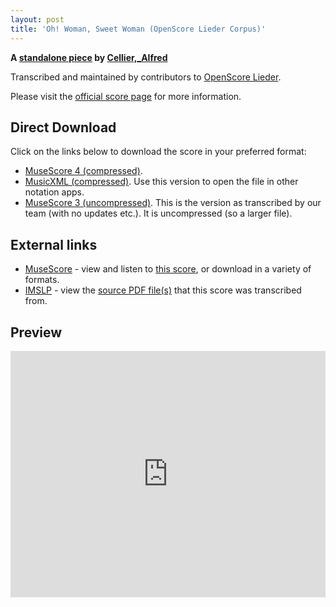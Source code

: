```yaml
---
layout: post
title: 'Oh! Woman, Sweet Woman (OpenScore Lieder Corpus)'
---
```


__A [standalone piece](https://fourscoreandmore.org/openscore/lieder/Cellier,_Alfred/_/) by [Cellier,_Alfred](https://fourscoreandmore.org/openscore/lieder/Cellier,_Alfred)__

Transcribed and maintained by contributors to [OpenScore Lieder].

Please visit the [official score page] for more information.

[official score page]: https://musescore.com/openscore-lieder-corpus/scores/6480111
[OpenScore Lieder]: https://musescore.com/openscore-lieder-corpus

## Direct Download

Click on the links below to download the score in your preferred format:
- [MuseScore 4 (compressed)](https://github.com/openscore/lieder/blob/main/scores/Cellier,_Alfred/_/Oh!_Woman,_Sweet_Woman/lc6480111.mscz?raw=true).
- [MusicXML (compressed)](https://github.com/openscore/lieder/blob/main/scores/Cellier,_Alfred/_/Oh!_Woman,_Sweet_Woman/lc6480111.mxl?raw=true). Use this version to open the file in other notation apps.
- [MuseScore 3 (uncompressed)](https://github.com/openscore/lieder/blob/main/scores/Cellier,_Alfred/_/Oh!_Woman,_Sweet_Woman/lc6480111.mscx?raw=true). This is the version as transcribed by our team (with no updates etc.). It is uncompressed (so a larger file).

## External links

- [MuseScore] - view and listen to [this score][MuseScore], or download in a variety of formats.
- [IMSLP] - view the [source PDF file(s)][IMSLP] that this score was transcribed from.

[MuseScore]: https://musescore.com/score/6480111
[IMSLP]: https://imslp.org/wiki/Special:ReverseLookup/180626

## Preview

<iframe width="100%" height="394" src="https://musescore.com/openscore-lieder-corpus/scores/6480111/embed" frameborder="0" allowfullscreen allow="autoplay; fullscreen"></iframe>
